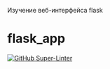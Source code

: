 Изучение веб-интерфейса flask
# flask_app
[![GitHub Super-Linter](https://github.com/nvuillam/npm-groovy-lint/workflows/Lint%20Code%20Base/badge.svg)](https://github.com/DarjaBalasheva/flask_app.git)